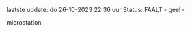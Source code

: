laatste update: 
do 26-10-2023 22:36   uur 
Status: FAALT - geel - 
<div class="service Y">microstation</div>